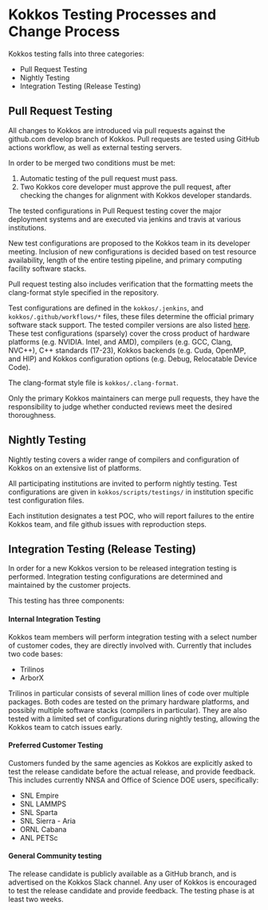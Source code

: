 # Kokkos Testing Processes and Change Process

Kokkos testing falls into three categories:

 - Pull Request Testing
 - Nightly Testing
 - Integration Testing (Release Testing)
 
## Pull Request Testing

All changes to Kokkos are introduced via pull requests against the github.com develop branch of Kokkos. 
Pull requests are tested using GitHub actions workflow, as well as external testing servers.

In order to be merged two conditions must be met:

1) Automatic testing of the pull request must pass.
2) Two Kokkos core developer must approve the pull request, after checking the changes for alignment with Kokkos developer standards. 

The tested configurations in Pull Request testing cover the major deployment systems
and are executed via jenkins and travis at various institutions.

New test configurations are proposed to the Kokkos team in its developer meeting.
Inclusion of new configurations is decided based on test resource availability,
length of the entire testing pipeline, and primary computing facility software stacks.

Pull request testing also includes verification that the formatting meets 
the clang-format style specified in the repository. 

Test configurations are defined in the `kokkos/.jenkins`, and `kokkos/.github/workflows/*`  files, these files determine the official
primary software stack support.
The tested compiler versions are also listed [here](https://kokkos.github.io/kokkos-core-wiki/requirements.html).
These test configurations (sparsely) cover the cross product of hardware platforms (e.g. NVIDIA. Intel, and AMD),
compilers (e.g. GCC, Clang, NVC++), C++ standards (17-23), Kokkos backends (e.g. Cuda, OpenMP, and HIP) and Kokkos
configuration options (e.g. Debug, Relocatable Device Code).

The clang-format style file is `kokkos/.clang-format`.

Only the primary Kokkos maintainers can merge pull requests, they have the responsibility to judge whether conducted reviews meet the desired thoroughness.

## Nightly Testing

Nightly testing covers a wider range of compilers and configuration of Kokkos
on an extensive list of platforms.

All participating institutions are invited to perform nightly testing.
Test configurations are given in `kokkos/scripts/testings/` in institution specific test configuration files.

Each institution designates a test POC, who will report failures to the entire Kokkos team,
and file github issues with reproduction steps.

## Integration Testing (Release Testing)

In order for a new Kokkos version to be released integration testing is performed.
Integration testing configurations are determined and maintained by the customer projects.

This testing has three components:

#### Internal Integration Testing

Kokkos team members will perform integration testing with a select number of customer codes, they are directly involved with.
Currently that includes two code bases:

- Trilinos
- ArborX

Trilinos in particular consists of several million lines of code over multiple packages.
Both codes are tested on the primary hardware platforms, and possibly multiple software stacks (compilers in particular).
They are also tested with a limited set of configurations during nightly testing, allowing the Kokkos team to catch issues early.

#### Preferred Customer Testing

Customers funded by the same agencies as Kokkos are explicitly asked to test the release candidate before the actual release, and provide feedback.
This includes currently NNSA and Office of Science DOE users, specifically:

- SNL Empire
- SNL LAMMPS
- SNL Sparta
- SNL Sierra - Aria
- ORNL Cabana
- ANL PETSc

#### General Community testing

The release candidate is publicly available as a GitHub branch, and is advertised on the Kokkos Slack channel.
Any user of Kokkos is encouraged to test the release candidate and provide feedback.
The testing phase is at least two weeks.


